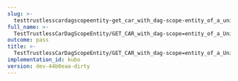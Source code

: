 ```yaml
---
slug: >-
  testtrustlesscardagscopeentity-get_car_with_dag-scope-entity_of_a_unixfs_directory_(format-car)-header_etag
full_name: >-
  TestTrustlessCarDagScopeEntity/GET_CAR_with_dag-scope=entity_of_a_UnixFS_directory_(format=car)/Header_Etag
outcome: pass
title: >-
  TestTrustlessCarDagScopeEntity/GET_CAR_with_dag-scope=entity_of_a_UnixFS_directory_(format=car)/Header_Etag
implementation_id: kubo
version: dev-44b0eaa-dirty
---
```


